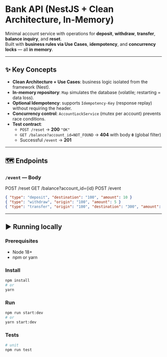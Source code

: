 # Bank API (NestJS + Clean Architecture, In-Memory)

Minimal account service with operations for **deposit**, **withdraw**, **transfer**, **balance inquiry**, and **reset**.  
Built with **business rules via Use Cases**, **idempotency**, and **concurrency locks** — all **in memory**.

---

## ✨ Key Concepts

- **Clean Architecture + Use Cases**: business logic isolated from the framework (Nest).
- **In-memory repository**: `Map` simulates the database (volatile; restarting = data loss).
- **Optional Idempotency**: supports `Idempotency-Key` (response replay) without requiring the header.
- **Concurrency control**: `AccountLockService` (mutex per account) prevents race conditions.
- **Test contract**:
  - `POST /reset` → **200** `"OK"`
  - `GET /balance?account_id=NOT_FOUND` → **404** with body **`0`** (global filter)
  - Successful `/event` → **201**

---

## 🗺️ Endpoints

### `/event` — Body

POST /reset
GET /balance?account_id={id}
POST /event

```json
{ "type": "deposit", "destination": "100", "amount": 10 }
{ "type": "withdraw", "origin": "100", "amount": 5 }
{ "type": "transfer", "origin": "100", "destination": "300", "amount": 15 }
```

---

## ▶ Running locally

### Prerequisites
- Node 18+
- npm or yarn

### Install
```bash
npm install
# or
yarn
```

### Run

```bash
npm run start:dev
# or
yarn start:dev
```

### Tests

```bash
# unit
npm run test
```